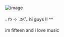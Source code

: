 ![image](https://github.com/l0vefiles/lovehearts/blob/94e1e369786b7e434220fcc1e541285ede884a44/Screenshot_446.png)




˖ ᡣ𐭩 ⊹ ࣪  ౨ৎ˚₊ hi guys !! ^^ 

im fifteen and i love music 

